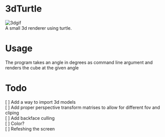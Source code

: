 # 3dTurtle

![3dgif](https://github.com/manthanabc/3dTurtle/assets/48511543/e326cfb2-db3b-4584-99c7-b3340e4d7934) \
A small 3d renderer using turtle.

# Usage
The program takes an angle in degrees as command line argument and renders the cube at the given angle

# Todo
[ ] Add a way to import 3d models \
[ ] Add proper perspective transform matrises to allow for different fov and cliping \
[ ] Add backface culling \
[ ] Color? \
[ ] Refeshing the screen
